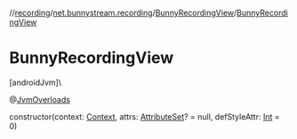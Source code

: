 //[recording](../../../index.md)/[net.bunnystream.recording](../index.md)/[BunnyRecordingView](index.md)/[BunnyRecordingView](-bunny-recording-view.md)

# BunnyRecordingView

[androidJvm]\

@[JvmOverloads](https://kotlinlang.org/api/latest/jvm/stdlib/kotlin.jvm/-jvm-overloads/index.html)

constructor(context: [Context](https://developer.android.com/reference/kotlin/android/content/Context.html), attrs: [AttributeSet](https://developer.android.com/reference/kotlin/android/util/AttributeSet.html)? = null, defStyleAttr: [Int](https://kotlinlang.org/api/latest/jvm/stdlib/kotlin/-int/index.html) = 0)
